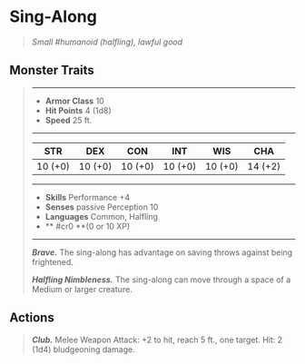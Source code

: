 # Sing-Along
>*Small #humanoid (halfling), lawful good*
## Monster Traits
>___
>- **Armor Class** 10
>- **Hit Points** 4 (1d8)
>- **Speed** 25 ft. 
>___
>|STR|DEX|CON|INT|WIS|CHA|
>|:---:|:---:|:---:|:---:|:---:|:---:|
>|10 (+0)|10 (+0)|10 (+0)|10 (+0)|10 (+0)|14 (+2)|
>___
>- **Skills** Performance +4
>- **Senses** passive Perception 10
>- **Languages** Common, Halfling
>- ** #cr0 **(0 or 10 XP)
>___
>***Brave.*** The sing-along has advantage on saving throws against being frightened.  
>
>***Halfling Nimbleness.*** The sing-along can move through a space of a Medium or larger creature.  
>
## Actions
>***Club.*** Melee Weapon Attack: +2 to hit, reach 5 ft., one target. Hit: 2 (1d4) bludgeoning damage.